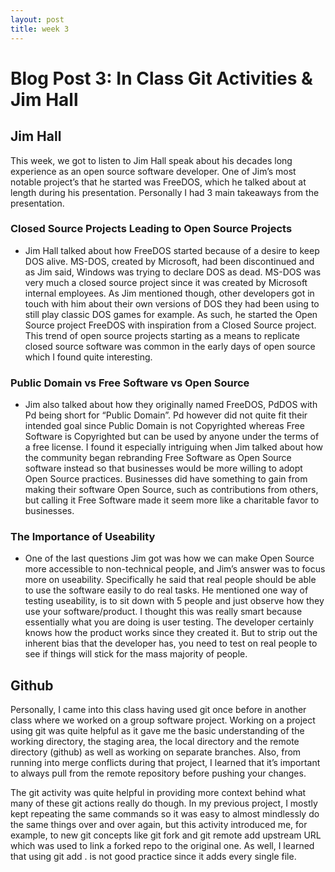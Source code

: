 ```yaml
---
layout: post
title: week 3
---
```


# Blog Post 3: In Class Git Activities & Jim Hall

## Jim Hall

This week, we got to listen to Jim Hall speak about his decades long experience as an open source software developer. One of Jim’s most notable project’s that he started was FreeDOS, which he talked about at length during his presentation. Personally I had 3 main takeaways from the presentation.

### Closed Source Projects Leading to Open Source Projects
- Jim Hall talked about how FreeDOS started because of a desire to keep DOS alive. MS-DOS, created by Microsoft, had been discontinued and as Jim said, Windows was trying to declare DOS as dead. MS-DOS was very much a closed source project since it was created by Microsoft internal employees. As Jim mentioned though, other developers got in touch with him about their own versions of DOS they had been using to still play classic DOS games for example. As such, he started the Open Source project FreeDOS with inspiration from a Closed Source project. This trend of open source projects starting as a means to replicate closed source software was common in the early days of open source which I found quite interesting.

### Public Domain vs Free Software vs Open Source
- Jim also talked about how they originally named FreeDOS, PdDOS with Pd being short for “Public Domain”. Pd however did not quite fit their intended goal since Public Domain is not Copyrighted whereas Free Software is Copyrighted but can be used by anyone under the terms of a free license. I found it especially intriguing when Jim talked about how the community began rebranding Free Software as Open Source software instead so that businesses would be more willing to adopt Open Source practices. Businesses did have something to gain from making their software Open Source, such as contributions from others, but calling it Free Software made it seem more like a charitable favor to businesses. 

### The Importance of Useability
- One of the last questions Jim got was how we can make Open Source more accessible to non-technical people, and Jim’s answer was to focus more on useability. Specifically he said that real people should be able to use the software easily to do real tasks. He mentioned one way of testing useability, is to sit down with 5 people and just observe how they use your software/product. I thought this was really smart because essentially what you are doing is user testing. The developer certainly knows how the product works since they created it. But to strip out the inherent bias that the developer has, you need to test on real people to see if things will stick for the mass majority of people. 

## Github
Personally, I came into this class having used git once before in another class where we worked on a group software project. Working on a project using git was quite helpful as it gave me the basic understanding of the working directory, the staging area, the local directory and the remote directory (github) as well as working on separate branches. Also, from running into merge conflicts during that project, I learned that it’s important to always pull from the remote repository before pushing your changes.

The git activity was quite helpful in providing more context behind what many of these git actions really do though. In my previous project, I mostly kept repeating the same commands so it was easy to almost mindlessly do the same things over and over again, but this activity introduced me, for example, to new git concepts like git fork and git remote add upstream URL which was used to link a forked repo to the original one. As well, I learned that using git add . is not good practice since it adds every single file.
